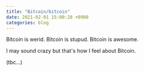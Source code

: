 ```yaml
---
title: "Bitcoin/bitcoin"
date: 2021-02-01 15:00:28 +0900
categories: blog
---
```


Bitcoin is werid. Bitcoin is stupud. Bitcoin is awesome.

I may sound crazy but that's how I feel about Bitcoin.

(tbc...)
